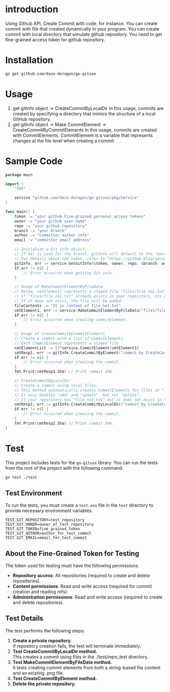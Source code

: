 # introduction
Using Github API, Create Commit with code.
for instance.
  You can create commit with file that created dynamically in your program.
  You can create commit with local directory that simulate github repository.
You need to get fine-grained access token for github repository.

# Installation
```sh
go get github.com/daze-doragon/go-gituse
```

# Usage
1. get gitInfo object → CreateCommitByLocalDir
  In this usage, commits are created by specifying a directory that mimics the structure of a local GitHub repository.
2. get gitInfo object → Make CommitElement → CreateCommitByCommitElements
   In this usage, commits are created with CommitElements. CommitElement is a variable that represents changes at the file level when creating a commit.

# Sample Code
```go
package main

import (
	"fmt"

	service "github.com/daze-doragon/go-gituse/pkg/service"
)

func main() {
	token := "your github Fine-grained personal access tokens"
	owner := "your github user name"
	repo := "your github repository"
	branch := "your branch"
	author := "committer author info"
	email := "committer email address"

	// Initialize a Git info object.
	// If nil is used for the branch, gitInfo will default to the 'main' branch.
	// For details about the token, refer to "https://github.blog/security/application-security/introducing-fine-grained-personal-access-tokens-for-github"
	gitInfo, err := service.GetGitInfo(&token, owner, repo, &branch, author, email)
	if err != nil {
		// Error occurred when getting Git info.
	}

	// Usage of MakeCommitElementByFileData
	// Below, cmtElement1 represents a staged file "files/file_no1.txt" with its content updated to the fileContents variable.
	// If "files/file_no1.txt" already exists in your repository, its content will be updated.
	// If it does not exist, the file will be added.
	fileContents := "It is content of file_no1.txt"
	cmtElement1, err := service.MakeCommitElementByFileData("files/file_no1.txt", fileContents, service.Utf8)
	if err != nil {
		// Error occurred when creating commitElement.
	}

	// Usage of CreateCommitByCommitElements
	// Create a commit with a list of CommitElements.
	// Each CommitElement represents a staged file.
	cmtElementList := []*service.CommitElement{cmtElement1}
	cmtResp1, err := gitInfo.CreateCommitByElement("commit by CreateCommitByElement.", cmtElementList)
	if err != nil {
		// Error occurred when creating the commit.
	}
	fmt.Print(cmtResp1.Sha) // Print commit SHA.

	// CreateCommitByLocalDir
	// Create a commit using local files.
	// This method automatically creates CommitElements for files in "local_files".
	// It only handles "add" and "update", but not "delete".
	// If your repository has "file_no3.txt" but it does not exist in "local_files", "file_no3.txt" will not be deleted.
	cmtResp2, err := gitInfo.CreateCommitByLocalDir("commit by CreateCommitByLocalDir", "./local_files")
	if err != nil {
		// Error occurred when creating the commit.
	}
	fmt.Print(cmtResp2.Sha) // Print commit SHA.
}
```

# Test
This project includes tests for the `go-gituse` library.
You can run the tests from the root of the project with the following command:
```bash
go test ./test
```

## Test Environment
To run the tests, you must create a `test.env` file in the `test` directory to provide necessary environment variables.
```env
TEST_GIT_REPOSITORY=test_repository
TEST_GIT_OWNER=owner_of_test_repository
TEST_GIT_TOKEN=fine_grained_token
TEST_GIT_AUTHOR=author_for_test_commit
TEST_GIT_EMAIL=email_for_test_commit
```

## About the Fine-Grained Token for Testing
The token used for testing must have the following permissions:
- **Repository access**: All repositories (required to create and delete repositories).
- **Content permissions**: Read and write access (required for commit creation and reading refs).
- **Administration permissions**: Read and write access (required to create and delete repositories).

## Test Details
The test performs the following steps:
1. **Create a private repository.**  
    If repository creation fails, the test will terminate immediately.
2. **Test CreateCommitByLocalDir method.**  
    This creates a commit using files in the ./test/repo_test directory.
3. **Test MakeCommitElementByFileData method.**  
    It tests creating commit elements from both a string-based file content and an existing .png file.
5. **Test CreateCommitByElement method.**  
6. **Delete the private repository.**
